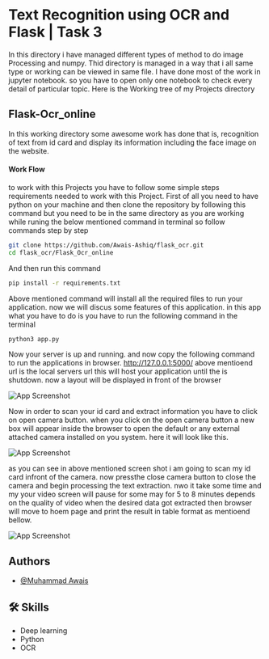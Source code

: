 
# Text Recognition using OCR and Flask | Task 3

In this directory i have managed different types of method to do image Processing and numpy. 
Thid directory is managed in a way that i all same type or working can be viewed in same file.
I have done most of the work in jupyter notebook. so you have to open only one notebook to check every detail of particular topic.
Here is the Working tree of my Projects directory

## Flask-Ocr_online
 In this working directory some awesome work has done that is, recognition of text
 from id card and display its information including the face image on the website.
#### Work Flow
 to work with this Projects you have to follow some simple steps
 requirements needed to work with this Project.
 First of all you need to have python on your machine
 and then clone the repository by following this command
 but you need to be in the same directory as you are working while 
 runing the below mentioned command in terminal
 so follow commands step by step

```bash  
git clone https://github.com/Awais-Ashiq/flask_ocr.git
cd flask_ocr/Flask_Ocr_online
```
 And then run this command
```bash  
pip install -r requirements.txt
```
Above mentioned command will install all the required files to run your application.
now we will discus some features of this application.
in this app what you have to do is you have to run the following command
in the terminal
```bash  
python3 app.py
```
Now your server is up and running. and now copy the following command to run the
applications in browser.
http://127.0.0.1:5000/
above mentioend url is the local servers url this will host your application until the 
is shutdown.
now a layout will be displayed in front of the browser

![App Screenshot](https://i.ibb.co/vBzHvwv/flask-ocr-online.png)

Now in order to scan your id card and extract information you have to click on open camera
button. 
when you click on the open camera button a new box will appear inside the 
browser to open the default or any external attached camera installed on you system.
here it will look like this.

![App Screenshot](https://i.ibb.co/1dD6SgL/camera-open.png)

as you can see in above mentioned screen shot i am going to scan my id card infront
of the camera. 
now pressthe close camera button to close the camera and begin processing
the text extraction. nwo it take some time and my your video screen
will pause for some may for 5 to 8 minutes depends on the quality of video
when the desired data got extracted then browser will move to hoem page
and print the result in table format as mentioend bellow.

![App Screenshot](https://i.ibb.co/WHq4TgX/results-of-ocr.png)


## Authors

- [@Muhammad Awais](https://github.com/Awais-Ashiq)



## 🛠 Skills
- Deep learning
- Python
- OCR


